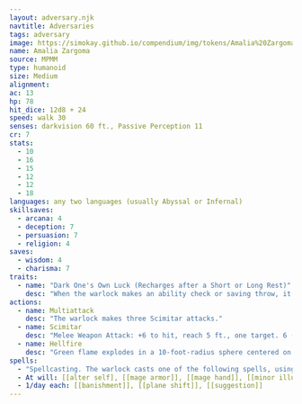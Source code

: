 ```yaml
---
layout: adversary.njk
navtitle: Adversaries
tags: adversary
image: https://simokay.github.io/compendium/img/tokens/Amalia%20Zargoma.webp
name: Amalia Zargoma
source: MPMM
type: humanoid
size: Medium
alignment: 
ac: 13
hp: 78
hit_dice: 12d8 + 24
speed: walk 30
senses: darkvision 60 ft., Passive Perception 11
cr: 7
stats:
  - 10
  - 16
  - 15
  - 12
  - 12
  - 18
languages: any two languages (usually Abyssal or Infernal)
skillsaves:
  - arcana: 4
  - deception: 7
  - persuasion: 7
  - religion: 4
saves:
  - wisdom: 4
  - charisma: 7
traits:
  - name: "Dark One's Own Luck (Recharges after a Short or Long Rest)"
    desc: "When the warlock makes an ability check or saving throw, it can add a d10 to the roll. It can do this after the roll is made but before any of the roll's effects occur."
actions:
  - name: Multiattack
    desc: "The warlock makes three Scimitar attacks."
  - name: Scimitar
    desc: "Melee Weapon Attack: +6 to hit, reach 5 ft., one target. 6 (1d6 + 3) slashing damage plus 14 (4d6) fire damage."
  - name: Hellfire
    desc: "Green flame explodes in a 10-foot-radius sphere centered on a point within 120 feet of the warlock. Each creature in that area must make a DC 15 Dexterity saving throw, taking 16 (3d10) fire damage and 11 (2d10) necrotic damage on a failed save, or half as much damage on a successful one."
spells: 
  - "Spellcasting. The warlock casts one of the following spells, using Charisma as the spellcasting ability (spell save DC 15):"
  - At will: [[alter self], [[mage armor]], [[mage hand]], [[minor illusion]], [[prestidigitation]]
  - 1/day each: [[banishment]], [[plane shift]], [[suggestion]]
---
```

